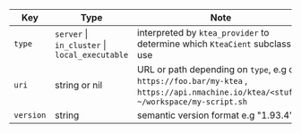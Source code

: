 | Key       | Type                                           | Note                                                                                                                            |
|-----------|------------------------------------------------|---------------------------------------------------------------------------------------------------------------------------------|
| `type`    | `server` \| `in_cluster` \| `local_executable` | interpreted by `ktea_provider` to determine which `KteaCient` subclass to use                                                   |
| `uri`     | string or nil                                  | URL or path depending on `type`, e.g or `https://foo.bar/my-ktea` , `https://api.nmachine.io/ktea/<stuff>`,  `~/workspace/my-script.sh` |
| `version` | string                                         | semantic version format e.g "1.93.4"                                                                                            |
